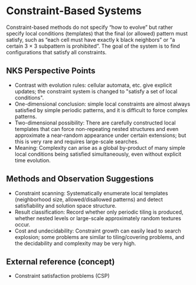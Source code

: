 # Constraint-Based Systems

Constraint-based methods do not specify “how to evolve” but rather specify local conditions (templates) that the final (or allowed) pattern must satisfy, such as “each cell must have exactly k black neighbors” or “a certain 3 × 3 subpattern is prohibited”. The goal of the system is to find configurations that satisfy all constraints.

## NKS Perspective Points
- Contrast with evolution rules: cellular automata, etc. give explicit updates; the constraint system is changed to "satisfy a set of local conditions".
- One-dimensional conclusion: simple local constraints are almost always satisfied by simple periodic patterns, and it is difficult to force complex patterns.
- Two-dimensional possibility: There are carefully constructed local templates that can force non-repeating nested structures and even approximate a near-random appearance under certain extensions; but this is very rare and requires large-scale searches.
- Meaning: Complexity can arise as a global by-product of many simple local conditions being satisfied simultaneously, even without explicit time evolution.

## Methods and Observation Suggestions
- Constraint scanning: Systematically enumerate local templates (neighborhood size, allowed/disallowed patterns) and detect satisfiability and solution space structure.
- Result classification: Record whether only periodic tiling is produced, whether nested levels or large-scale approximately random textures occur.
- Cost and undecidability: Constraint growth can easily lead to search explosion; some problems are similar to tiling/covering problems, and the decidability and complexity may be very high.

## External reference (concept)
- Constraint satisfaction problems (CSP)
